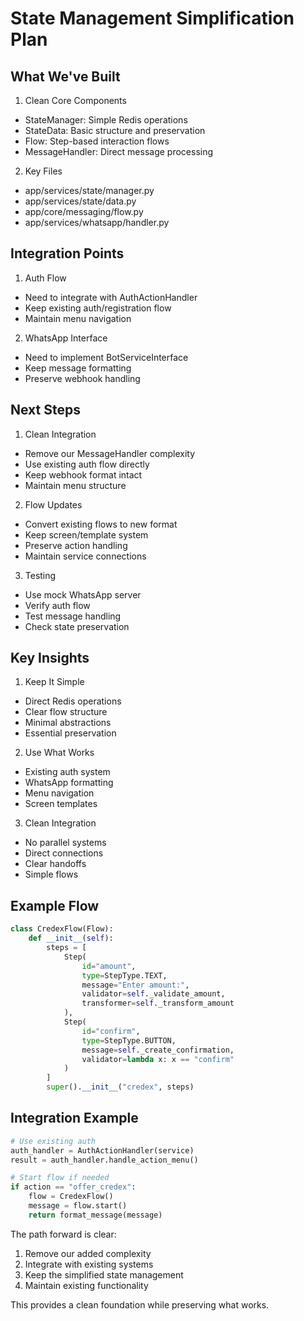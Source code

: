 # State Management Simplification Plan

## What We've Built

1. Clean Core Components
- StateManager: Simple Redis operations
- StateData: Basic structure and preservation
- Flow: Step-based interaction flows
- MessageHandler: Direct message processing

2. Key Files
- app/services/state/manager.py
- app/services/state/data.py
- app/core/messaging/flow.py
- app/services/whatsapp/handler.py

## Integration Points

1. Auth Flow
- Need to integrate with AuthActionHandler
- Keep existing auth/registration flow
- Maintain menu navigation

2. WhatsApp Interface
- Need to implement BotServiceInterface
- Keep message formatting
- Preserve webhook handling

## Next Steps

1. Clean Integration
- Remove our MessageHandler complexity
- Use existing auth flow directly
- Keep webhook format intact
- Maintain menu structure

2. Flow Updates
- Convert existing flows to new format
- Keep screen/template system
- Preserve action handling
- Maintain service connections

3. Testing
- Use mock WhatsApp server
- Verify auth flow
- Test message handling
- Check state preservation

## Key Insights

1. Keep It Simple
- Direct Redis operations
- Clear flow structure
- Minimal abstractions
- Essential preservation

2. Use What Works
- Existing auth system
- WhatsApp formatting
- Menu navigation
- Screen templates

3. Clean Integration
- No parallel systems
- Direct connections
- Clear handoffs
- Simple flows

## Example Flow

```python
class CredexFlow(Flow):
    def __init__(self):
        steps = [
            Step(
                id="amount",
                type=StepType.TEXT,
                message="Enter amount:",
                validator=self._validate_amount,
                transformer=self._transform_amount
            ),
            Step(
                id="confirm",
                type=StepType.BUTTON,
                message=self._create_confirmation,
                validator=lambda x: x == "confirm"
            )
        ]
        super().__init__("credex", steps)
```

## Integration Example

```python
# Use existing auth
auth_handler = AuthActionHandler(service)
result = auth_handler.handle_action_menu()

# Start flow if needed
if action == "offer_credex":
    flow = CredexFlow()
    message = flow.start()
    return format_message(message)
```

The path forward is clear:
1. Remove our added complexity
2. Integrate with existing systems
3. Keep the simplified state management
4. Maintain existing functionality

This provides a clean foundation while preserving what works.
